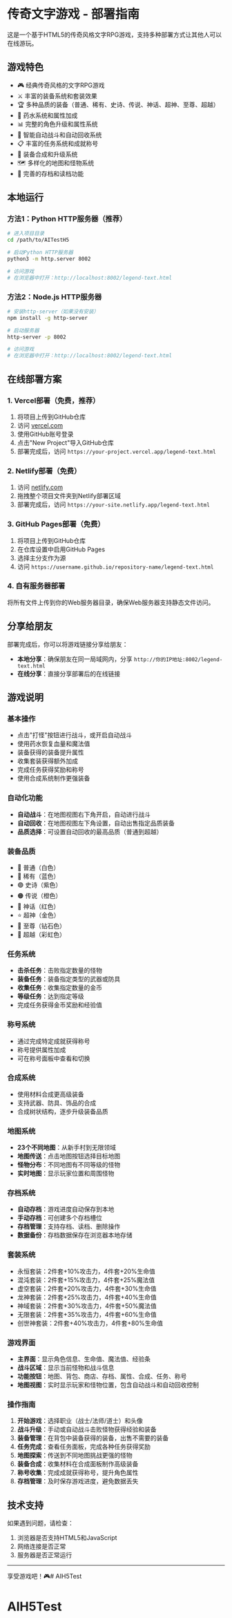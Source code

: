 # 传奇文字游戏 - 部署指南

这是一个基于HTML5的传奇风格文字RPG游戏，支持多种部署方式让其他人可以在线游玩。

## 游戏特色

- 🎮 经典传奇风格的文字RPG游戏
- ⚔️ 丰富的装备系统和套装效果
- 🏆 多种品质的装备（普通、稀有、史诗、传说、神话、超神、至尊、超越）
- 💊 药水系统和属性加成
- 📊 完整的角色升级和属性系统
- 🤖 智能自动战斗和自动回收系统
- 📋 丰富的任务系统和成就称号
- 🔨 装备合成和升级系统
- 🗺️ 多样化的地图和怪物系统
- 💾 完善的存档和读档功能

## 本地运行

### 方法1：Python HTTP服务器（推荐）

```bash
# 进入项目目录
cd /path/to/AITestH5

# 启动Python HTTP服务器
python3 -m http.server 8002

# 访问游戏
# 在浏览器中打开：http://localhost:8002/legend-text.html
```

### 方法2：Node.js HTTP服务器

```bash
# 安装http-server（如果没有安装）
npm install -g http-server

# 启动服务器
http-server -p 8002

# 访问游戏
# 在浏览器中打开：http://localhost:8002/legend-text.html
```

## 在线部署方案

### 1. Vercel部署（免费，推荐）

1. 将项目上传到GitHub仓库
2. 访问 [vercel.com](https://vercel.com)
3. 使用GitHub账号登录
4. 点击"New Project"导入GitHub仓库
5. 部署完成后，访问 `https://your-project.vercel.app/legend-text.html`

### 2. Netlify部署（免费）

1. 访问 [netlify.com](https://netlify.com)
2. 拖拽整个项目文件夹到Netlify部署区域
3. 部署完成后，访问 `https://your-site.netlify.app/legend-text.html`

### 3. GitHub Pages部署（免费）

1. 将项目上传到GitHub仓库
2. 在仓库设置中启用GitHub Pages
3. 选择主分支作为源
4. 访问 `https://username.github.io/repository-name/legend-text.html`

### 4. 自有服务器部署

将所有文件上传到你的Web服务器目录，确保Web服务器支持静态文件访问。

## 分享给朋友

部署完成后，你可以将游戏链接分享给朋友：

- **本地分享**：确保朋友在同一局域网内，分享 `http://你的IP地址:8002/legend-text.html`
- **在线分享**：直接分享部署后的在线链接

## 游戏说明

### 基本操作
- 点击"打怪"按钮进行战斗，或开启自动战斗
- 使用药水恢复血量和魔法值
- 装备获得的装备提升属性
- 收集套装获得额外加成
- 完成任务获得奖励和称号
- 使用合成系统制作更强装备

### 自动化功能
- **自动战斗**：在地图视图右下角开启，自动进行战斗
- **自动回收**：在地图视图左下角设置，自动出售指定品质装备
- **品质选择**：可设置自动回收的最高品质（普通到超越）

### 装备品质
- 🔘 普通（白色）
- 🔵 稀有（蓝色）
- 🟣 史诗（紫色）
- 🟠 传说（橙色）
- 🔴 神话（红色）
- ⭐ 超神（金色）
- 💎 至尊（钻石色）
- 🌟 超越（彩虹色）

### 任务系统
- **击杀任务**：击败指定数量的怪物
- **装备任务**：装备指定类型的武器或防具
- **收集任务**：收集指定数量的金币
- **等级任务**：达到指定等级
- 完成任务获得金币奖励和经验值

### 称号系统
- 通过完成特定成就获得称号
- 称号提供属性加成
- 可在称号面板中查看和切换

### 合成系统
- 使用材料合成更高级装备
- 支持武器、防具、饰品的合成
- 合成树状结构，逐步升级装备品质

### 地图系统
- **23个不同地图**：从新手村到无限领域
- **地图传送**：点击地图按钮选择目标地图
- **怪物分布**：不同地图有不同等级的怪物
- **实时地图**：显示玩家位置和周围怪物

### 存档系统
- **自动存档**：游戏进度自动保存到本地
- **手动存档**：可创建多个存档槽位
- **存档管理**：支持存档、读档、删除操作
- **数据备份**：存档数据保存在浏览器本地存储

### 套装系统
- 永恒套装：2件套+10%攻击力，4件套+20%生命值
- 混沌套装：2件套+15%攻击力，4件套+25%魔法值
- 虚空套装：2件套+20%攻击力，4件套+30%生命值
- 龙神套装：2件套+25%攻击力，4件套+40%生命值
- 神域套装：2件套+30%攻击力，4件套+50%魔法值
- 无限套装：2件套+35%攻击力，4件套+60%生命值
- 创世神套装：2件套+40%攻击力，4件套+80%生命值

### 游戏界面
- **主界面**：显示角色信息、生命值、魔法值、经验条
- **战斗区域**：显示当前怪物和战斗信息
- **功能按钮**：地图、背包、商店、存档、属性、合成、任务、称号
- **地图视图**：实时显示玩家和怪物位置，包含自动战斗和自动回收控制

### 操作指南
1. **开始游戏**：选择职业（战士/法师/道士）和头像
2. **战斗升级**：手动或自动战斗击败怪物获得经验和装备
3. **装备管理**：在背包中装备获得的装备，出售不需要的装备
4. **任务完成**：查看任务面板，完成各种任务获得奖励
5. **地图探索**：传送到不同地图挑战更强的怪物
6. **装备合成**：收集材料在合成面板制作高级装备
7. **称号收集**：完成成就获得称号，提升角色属性
8. **存档管理**：及时保存游戏进度，避免数据丢失

## 技术支持

如果遇到问题，请检查：
1. 浏览器是否支持HTML5和JavaScript
2. 网络连接是否正常
3. 服务器是否正常运行

---

享受游戏吧！🎮# AIH5Test
# AIH5Test
